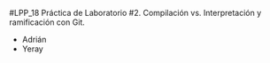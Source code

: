 #LPP_18
Práctica de Laboratorio #2. Compilación vs. Interpretación y ramificación con Git.
* Adrián
* Yeray
